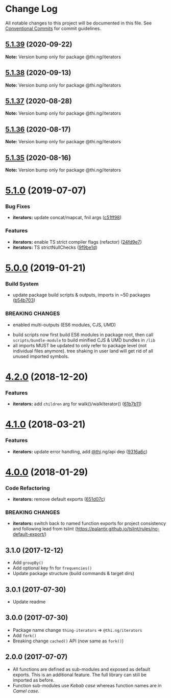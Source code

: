 # Change Log

All notable changes to this project will be documented in this file.
See [Conventional Commits](https://conventionalcommits.org) for commit guidelines.

## [5.1.39](https://github.com/thi-ng/umbrella/compare/@thi.ng/iterators@5.1.38...@thi.ng/iterators@5.1.39) (2020-09-22)

**Note:** Version bump only for package @thi.ng/iterators





## [5.1.38](https://github.com/thi-ng/umbrella/compare/@thi.ng/iterators@5.1.37...@thi.ng/iterators@5.1.38) (2020-09-13)

**Note:** Version bump only for package @thi.ng/iterators





## [5.1.37](https://github.com/thi-ng/umbrella/compare/@thi.ng/iterators@5.1.36...@thi.ng/iterators@5.1.37) (2020-08-28)

**Note:** Version bump only for package @thi.ng/iterators





## [5.1.36](https://github.com/thi-ng/umbrella/compare/@thi.ng/iterators@5.1.35...@thi.ng/iterators@5.1.36) (2020-08-17)

**Note:** Version bump only for package @thi.ng/iterators





## [5.1.35](https://github.com/thi-ng/umbrella/compare/@thi.ng/iterators@5.1.34...@thi.ng/iterators@5.1.35) (2020-08-16)

**Note:** Version bump only for package @thi.ng/iterators





# [5.1.0](https://github.com/thi-ng/umbrella/compare/@thi.ng/iterators@5.0.19...@thi.ng/iterators@5.1.0) (2019-07-07)

### Bug Fixes

* **iterators:** update concat/mapcat, fnil args ([c51ff98](https://github.com/thi-ng/umbrella/commit/c51ff98))

### Features

* **iterators:** enable TS strict compiler flags (refactor) ([24fd9e7](https://github.com/thi-ng/umbrella/commit/24fd9e7))
* **iterators:** TS strictNullChecks ([9f9be1d](https://github.com/thi-ng/umbrella/commit/9f9be1d))

# [5.0.0](https://github.com/thi-ng/umbrella/compare/@thi.ng/iterators@4.2.4...@thi.ng/iterators@5.0.0) (2019-01-21)

### Build System

* update package build scripts & outputs, imports in ~50 packages ([b54b703](https://github.com/thi-ng/umbrella/commit/b54b703))

### BREAKING CHANGES

* enabled multi-outputs (ES6 modules, CJS, UMD)

- build scripts now first build ES6 modules in package root, then call
  `scripts/bundle-module` to build minified CJS & UMD bundles in `/lib`
- all imports MUST be updated to only refer to package level
  (not individual files anymore). tree shaking in user land will get rid of
  all unused imported symbols.

# [4.2.0](https://github.com/thi-ng/umbrella/compare/@thi.ng/iterators@4.1.40...@thi.ng/iterators@4.2.0) (2018-12-20)

### Features

* **iterators:** add `children` arg for walk()/walkIterator() ([61b7b11](https://github.com/thi-ng/umbrella/commit/61b7b11))

<a name="4.1.0"></a>
# [4.1.0](https://github.com/thi-ng/umbrella/compare/@thi.ng/iterators@4.0.7...@thi.ng/iterators@4.1.0) (2018-03-21)

### Features

* **iterators:** update error handling, add [@thi](https://github.com/thi).ng/api dep ([9316a6c](https://github.com/thi-ng/umbrella/commit/9316a6c))

<a name="4.0.0"></a>
# [4.0.0](https://github.com/thi-ng/umbrella/compare/@thi.ng/iterators@3.2.4...@thi.ng/iterators@4.0.0) (2018-01-29)

### Code Refactoring

* **iterators:** remove default exports ([651d07c](https://github.com/thi-ng/umbrella/commit/651d07c))

### BREAKING CHANGES

* **iterators:** switch back to named function exports for project consistency
and following lead from tslint (https://palantir.github.io/tslint/rules/no-default-export/)

## 3.1.0 (2017-12-12)

- Add `groupBy()`
- Add optional key fn for `frequencies()`
- Update package structure (build commands & target dirs)

## 3.0.1 (2017-07-30)

- Update readme

## 3.0.0 (2017-07-30)

- Package name change `thing-iterators` => `@thi.ng/iterators`
- Add `fork()`
- Breaking change `cached()` API (now same as `fork()`)

## 2.0.0 (2017-07-07)

- All functions are defined as sub-modules and exposed as default exports. This is an additional feature. The full library can still be imported as before.
- Function sub-modules use *Kebab case* whereas function names are in *Camel case*.
